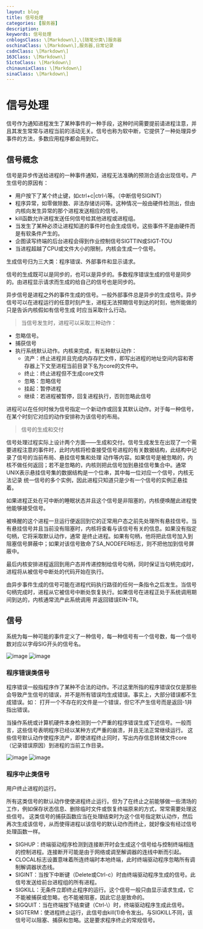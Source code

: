 ```yaml
---
layout: blog
title: 信号处理
categories: [服务器]
description:
keywords: 信号处理
cnblogsClass: \[Markdown\],\[随笔分类\]服务器
oschinaClass: \[Markdown\],服务器,日常记录
csdnClass: \[Markdown\]
163Class: \[Markdown\]
51ctoClass: \[Markdown\]
chinaunixClass: \[Markdown\]
sinaClass: \[Markdown\]
---
```


# 信号处理
信号作为通知进程发生了某种事件的一种手段，这种时间需要提前请进程注意，并且其发生常常与进程当前的活动无关。信号也称为软中断，它提供了一种处理异步事件的方法，多数应用程序都会用到它。

## 信号概念
信号是异步传送给进程的一种事件通知，进程无法准确的预测合适会出现信号。产生信号的原因有：

- 用户按下了某个终止键，如ctrl+c|ctrl-\等。（中断信号SIGINT）
- 程序异常，如零做除数、非法存储访问等。这种情况一般由硬件检测出，但由内核向发生异常的那个进程发送相应的信号。
- kill函数允许进程发送任何信号给其他进程或进程组。
- 当发生了某种必须让进程知道的事件时也会生成信号。这些事件不是由硬件而是有软条件产生的。
- 企图读写终端的后台进程会得到作业控制信号SIGTTIN或SIGT-TOU
- 当进程超越了CPU或文件大小的限制，内核会生成一个信号。

生成信号归为三大类：程序错误、外部事件和显示请求。

信号的生成既可以是同步的，也可以是异步的。多数程序错误生成的信号是同步的。由进程显示请求而生成的给自己的信号也是同步的。

异步信号是进程之外的事件生成的信号。一般外部事件总是异步的生成信号。异步信号可以在进程运行的任意时刻产生，进程无法预期信号到达的时刻，他所能做的只是告诉内核假如有信号生成
时应当采取什么行动。

> 当信号发生时，进程可以采取三种动作：

- 忽略信号。
- 捕获信号
- 执行系统默认动作。内核来完成，有五种默认动作：
    - 流产：终止进程并且完成内存存贮文件，即写出进程的地址空间内容和寄存器上下文至进程当前目录下名为core的文件中。
    - 终止：终止进程但不生成core文件
    - 忽略：忽略信号
    - 挂起：暂停进程
    - 继续：若进程被暂停，回复进程执行，否则忽略此信号

进程可以在任何时候为信号指定一个新动作或回复其默认动作。对于每一种信号，在某个时刻它对应的动作安排称为该信号的布局。

> 信号的生成和交付

信号处理过程实际上设计两个方面——生成和交付。信号生成发生在出现了一个需要进程注意的事件时，此时内核将检查接受信号进程的有关数据结构，此结构中记录了信号的当前布局、悬挂信号集和处理
动作等内容。如果信号是被忽略的，内核不做任何返回；若不是忽略的，内核则把此信号加到悬挂信号集合中。通常UNIX表示悬挂信号集的数据结构是一个位串，其中每一位对应一个信号，内核无法记录
统一信号的多个实例，因此进程只知道只是少有一个信号的实例正悬挂着。

如果进程正处在可中断的睡眠状态并且这个信号是非阻塞的，内核便唤醒此进程使他能够接受信号。

被唤醒的这个进程一旦运行便返回到它的正常用户态之前先处理所有悬挂信号。当有悬挂信号并且当前没有阻塞时，内核将查看与该信号有关的信息。如果没有指定句柄，它将采取默认动作，通常
是终止进程。如果有句柄，他将把此信号加入到阻塞信号屏蔽中；如果对该信号致命了SA_NODEFER标志，则不把他加到信号屏蔽中。

最后内核安排进程返回到用户态并传递控制给信号句柄，同时保证当句柄完成时，进程将从被信号中断处的代码开始在执行。

由异步事件生成的信号可能在进程代码执行路径的任何一条指令之后发生。当信号句柄完成时，进程从它被信号中断处恢复执行。如果信号在进程正处于系统调用期间到达的，内核通常流产此系统调用
并返回错误EIN-TR。

## 信号
系统为每一种可能的事件定义了一种信号，每一种信号有一个信号数，每一个信号数对应以字母SIG开头的信号名。

 ![image](https://raw.githubusercontent.com/WalkingSun/WindBlog/gh-pages/images/blog/TIM截图20181210131701.png)
 ![image](https://raw.githubusercontent.com/WalkingSun/WindBlog/gh-pages/images/blog/TIM截图20181210131805.png)

### 程序错误类信号
程序错误一般指程序作了某种不合法的动作。不过这里所指的程序错误仅仅是那些会导致产生信号的错误，并不是所有错误均生成错误。事实上，大部分错误都不生成错误。如：
打开一个不存在的文件是一个错误，但它不产生信号而是返回-1并指出错误。

当操作系统或计算机硬件本身检测到一个严重的程序错误生成下述信号。一般而言，这些信号表明程序已经以某种方式严重的崩溃，并且无法正常继续运行。
这些信号默认动作使程序流产，即使进程终止同时，写出内存信息转储文件core（记录错误原因）到进程的当前工作目录。

 ![image](https://raw.githubusercontent.com/WalkingSun/WindBlog/gh-pages/images/blog/TIM截图20181211103831.png)
 ![image](https://raw.githubusercontent.com/WalkingSun/WindBlog/gh-pages/images/blog/TIM截图20181211103904.png)

### 程序中止类信号
用户终止进程的运行。

所有这类信号的默认动作使使进程终止运行。但为了在终止之前能够做一些清场的工作，例如保存状态信息、删除临时文件或恢复终端原来的方式，常常需要处理这些信号。
这类信号的捕获函数应当在处理结束时为这个信号指定默认动作，然后再次生成该信号，从而使得进程以该信号的默认动作而终止，就好像没有经过信号处理函数一样。

- SIGHUP：终端驱动程序检测到连接断开时会生成这个信号给与控制终端相连的控制进程。连接断开可能是由于网络或调至解调器的连线中断而引起。
- CLOCAL标志设置意味着所连终端时本地终端，此时终端驱动程序忽略所有调制解调器状态线。
- SIGINT：当按下中断键（Delete或Ctrl-c）时由终端驱动程序生成的信号。此信号发送给前台进程组的所有进程。
- SIGKILL：无条件立即终止程序的运行。这个信号一般只由显示请求生成，它不能被捕获或忽略，也不能被阻塞，因此它总是致命的。
- SIGQUIT：当在终端按下结束键（Ctrl-\）时，终端驱动程序生成此信号。
- SIGTERM：使进程终止运行，此信号由kill(1)命令发出。与SIGKILL不同，该信号可以阻塞、捕获和忽略。这是要求程序终止的常规信号。

<!-- ### 闹钟类信号 -->

<!-- ### I/O类信号 -->
<!-- ### 其他信号 -->

<!-- ## 生成信号 -->

<!-- ## 设置信号的动作 -->
<!--  -->
<!-- ## 信号句柄 -->
<!--  -->
<!-- ## 阻塞信号 -->
<!--  -->
<!-- ## 等待信号 -->
<!--  -->
<!-- ## 使用分开的信号栈 -->
<!--  -->
<!-- ## 信号句柄编程技巧 -->
<!--  -->
<!-- ## 实时信号 -->
